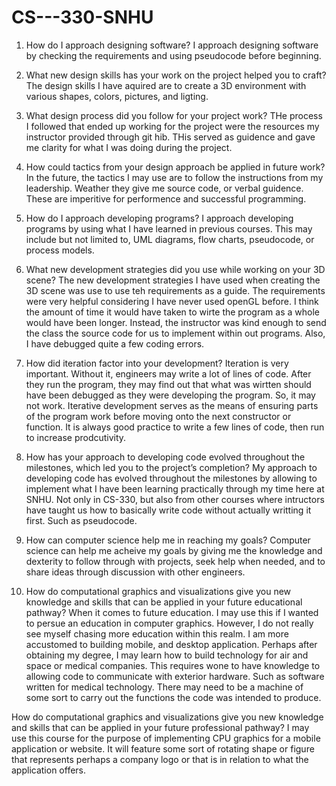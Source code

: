 # CS---330-SNHU

1. How do I approach designing software?
I approach designing software by checking the requirements and using pseudocode before beginning.

2. What new design skills has your work on the project helped you to craft?
The design skills I have aquired are to create a 3D environment with various shapes, colors, pictures, and ligting.

3. What design process did you follow for your project work?
THe process I followed that ended up working for the project were the resources my instructor provided through git hib. THis served as guidence and gave me clarity for what I was doing during the project.

4. How could tactics from your design approach be applied in future work?
In the future, the tactics I may use are to follow the instructions from my leadership. Weather they give me source code, or verbal guidence. These are imperitive for performence and successful programming. 

5. How do I approach developing programs?
I approach developing programs by using what I have learned in previous courses. This may include but not limited to, UML diagrams, flow charts, pseudocode, or process models. 

6. What new development strategies did you use while working on your 3D scene?
The new development strategies I have used when creating the 3D scene was use to use teh requirements as a guide. The requirements were very helpful considering I have never used openGL before. I think the amount of time it would have taken to wirte the program as a whole would have been longer. Instead, the instructor was kind enough to send the class the source code for us to implement within out programs. Also, I have debugged quite a few coding errors.


7. How did iteration factor into your development?
Iteration is very important. Without it, engineers may write a lot of lines of code. After they run the program, they may find out that what was wirtten should have been debugged as they were developing the program. So, it may not work. Iterative development serves as the means of ensuring parts of the program work before moving onto the next constructor or function. It is always good practice to write a few lines of code, then run to increase prodcutivity. 

8. How has your approach to developing code evolved throughout the milestones, which led you to the project’s completion?
My approach to developing code has evolved throughout the milestones by allowing to implement what I have been learning practically through my time here at SNHU. Not only in CS-330, but also from other courses where intructors have taught us how to basically write code without actually writting it first. Such as pseudocode.

9. How can computer science help me in reaching my goals?
Computer science can help me acheive my goals by giving me the knowledge and dexterity to follow through with projects, seek help when needed, and to share ideas through discussion with other engineers. 

10. How do computational graphics and visualizations give you new knowledge and skills that can be applied in your future educational pathway?
When it comes to future education. I may use this if I wanted to persue an education in computer graphics. However, I do not really see myself chasing more education within this realm. I am more accustomed to building mobile, and desktop application. Perhaps after obtaining my degree, I may learn how to build technology for air and space or medical companies. This requires wone to have knowledge to allowing code to communicate with exterior hardware. Such as software written for medical technology. There may need to be a machine of some sort to carry out the functions the code was intended to produce.

How do computational graphics and visualizations give you new knowledge and skills that can be applied in your future professional pathway?
I may use this course for the purpose of implementing CPU graphics for a mobile application or website. It will feature some sort of rotating shape or figure that represents perhaps a company logo or that is in relation to what the application offers.
